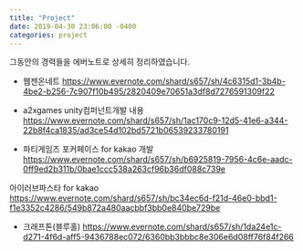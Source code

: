 ```yaml
---
title: "Project"
date: 2019-04-30 23:06:00 -0400
categories: project
---
```


그동안의 경력들을 에버노트로 상세히 정리하였습니다.

- 웹젠온네트
https://www.evernote.com/shard/s657/sh/4c6315d1-3b4b-4be2-b256-7c907f10b495/2820409e70651a3df8d7276591309f22

- a2xgames
unity컴퍼넌트개발 내용 
https://www.evernote.com/shard/s657/sh/1ac170c9-12d5-41e6-a344-22b8f4ca1835/ad3ce54d102bd5721b06539233780191

- 파티게임즈
포커페이스 for kakao 개발
https://www.evernote.com/shard/s657/sh/b6925819-7956-4c6e-aadc-0ff9ed2b311b/0bae1ccc538a263cf96b36df088c739e

아이러브파스타 for kakao
https://www.evernote.com/shard/s657/sh/bc34ec6d-f21d-46e0-bbd1-f1e3352c4286/549b872a480aacbbf3bb0e840be729be

- 크래프톤(블루홀)
https://www.evernote.com/shard/s657/sh/1da24e1c-d271-4f6d-aff5-9436788ec072/6360bb3bbbc8e306e6d08ff76f84f266

